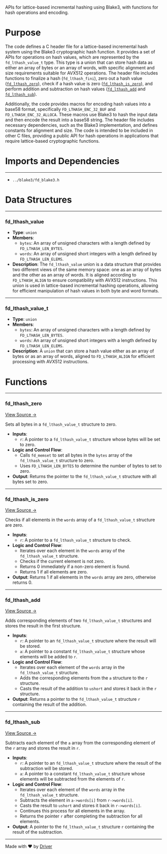 <!--------------------------------------------------------------------------------->
<!-- IMPORTANT: This file is auto-generated by Driver (https://driver.ai). -------->
<!-- Manual edits may be overwritten on future commits. --------------------------->
<!--------------------------------------------------------------------------------->

APIs for lattice-based incremental hashing using Blake3, with functions for hash operations and encoding.

# Purpose
The code defines a C header file for a lattice-based incremental hash system using the Blake3 cryptographic hash function. It provides a set of APIs for operations on hash values, which are represented by the `fd_lthash_value_t` type. This type is a union that can store hash data as either an array of bytes or an array of words, with specific alignment and size requirements suitable for AVX512 operations. The header file includes functions to finalize a hash (`fd_lthash_fini`), zero out a hash value ([`fd_lthash_zero`](<#fd_lthash_zero>)), check if a hash value is zero ([`fd_lthash_is_zero`](<#fd_lthash_is_zero>)), and perform addition and subtraction on hash values ([`fd_lthash_add`](<#fd_lthash_add>) and [`fd_lthash_sub`](<#fd_lthash_sub>)).

Additionally, the code provides macros for encoding hash values into a base58 format, specifically `FD_LTHASH_ENC_32_BUF` and `FD_LTHASH_ENC_32_ALLOCA`. These macros use Blake3 to hash the input data and then encode the result into a base58 string. The header file includes necessary dependencies, such as the Blake3 implementation, and defines constants for alignment and size. The code is intended to be included in other C files, providing a public API for hash operations in applications that require lattice-based cryptographic functions.
# Imports and Dependencies

---
- `../blake3/fd_blake3.h`


# Data Structures

---
### fd\_lthash\_value
- **Type**: `union`
- **Members**:
    - ``bytes``: An array of unsigned characters with a length defined by `FD_LTHASH_LEN_BYTES`.
    - ``words``: An array of unsigned short integers with a length defined by `FD_LTHASH_LEN_ELEMS`.
- **Description**: The `fd_lthash_value` union is a data structure that provides two different views of the same memory space: one as an array of bytes and the other as an array of words. It is aligned according to `FD_LTHASH_ALIGN` to ensure compatibility with AVX512 instructions. This union is used in lattice-based incremental hashing operations, allowing for efficient manipulation of hash values in both byte and word formats.


---
### fd\_lthash\_value\_t
- **Type**: ``union``
- **Members**:
    - ``bytes``: An array of unsigned characters with a length defined by `FD_LTHASH_LEN_BYTES`.
    - ``words``: An array of unsigned short integers with a length defined by `FD_LTHASH_LEN_ELEMS`.
- **Description**: A `union` that can store a hash value either as an array of bytes or as an array of words, aligned to `FD_LTHASH_ALIGN` for efficient processing with AVX512 instructions.


# Functions

---
### fd\_lthash\_zero<!-- {{#callable:fd_lthash_zero}} -->
[View Source →](<../../../../../src/ballet/lthash/fd_lthash.h#L28>)

Sets all bytes in a `fd_lthash_value_t` structure to zero.
- **Inputs**:
    - `r`: A pointer to a `fd_lthash_value_t` structure whose bytes will be set to zero.
- **Logic and Control Flow**:
    - Calls `fd_memset` to set all bytes in the `bytes` array of the `fd_lthash_value_t` structure to zero.
    - Uses `FD_LTHASH_LEN_BYTES` to determine the number of bytes to set to zero.
- **Output**: Returns the pointer to the `fd_lthash_value_t` structure with all bytes set to zero.


---
### fd\_lthash\_is\_zero<!-- {{#callable:fd_lthash_is_zero}} -->
[View Source →](<../../../../../src/ballet/lthash/fd_lthash.h#L33>)

Checks if all elements in the `words` array of a `fd_lthash_value_t` structure are zero.
- **Inputs**:
    - `r`: A pointer to a `fd_lthash_value_t` structure to check.
- **Logic and Control Flow**:
    - Iterates over each element in the `words` array of the `fd_lthash_value_t` structure.
    - Checks if the current element is not zero.
    - Returns 0 immediately if a non-zero element is found.
    - Returns 1 if all elements are zero.
- **Output**: Returns 1 if all elements in the `words` array are zero, otherwise returns 0.


---
### fd\_lthash\_add<!-- {{#callable:fd_lthash_add}} -->
[View Source →](<../../../../../src/ballet/lthash/fd_lthash.h#L44>)

Adds corresponding elements of two `fd_lthash_value_t` structures and stores the result in the first structure.
- **Inputs**:
    - `r`: A pointer to an `fd_lthash_value_t` structure where the result will be stored.
    - `a`: A pointer to a constant `fd_lthash_value_t` structure whose elements will be added to `r`.
- **Logic and Control Flow**:
    - Iterates over each element of the `words` array in the `fd_lthash_value_t` structure.
    - Adds the corresponding elements from the `a` structure to the `r` structure.
    - Casts the result of the addition to `ushort` and stores it back in the `r` structure.
- **Output**: Returns a pointer to the `fd_lthash_value_t` structure `r` containing the result of the addition.


---
### fd\_lthash\_sub<!-- {{#callable:fd_lthash_sub}} -->
[View Source →](<../../../../../src/ballet/lthash/fd_lthash.h#L53>)

Subtracts each element of the `a` array from the corresponding element of the `r` array and stores the result in `r`.
- **Inputs**:
    - `r`: A pointer to an `fd_lthash_value_t` structure where the result of the subtraction will be stored.
    - `a`: A pointer to a constant `fd_lthash_value_t` structure whose elements will be subtracted from the elements of `r`.
- **Logic and Control Flow**:
    - Iterates over each element of the `words` array in the `fd_lthash_value_t` structure.
    - Subtracts the element in `a->words[i]` from `r->words[i]`.
    - Casts the result to `ushort` and stores it back in `r->words[i]`.
    - Continues this process for all elements in the array.
    - Returns the pointer `r` after completing the subtraction for all elements.
- **Output**: A pointer to the `fd_lthash_value_t` structure `r` containing the result of the subtraction.



---
Made with ❤️ by [Driver](https://www.driver.ai/)
